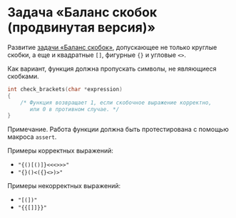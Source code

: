 # Задача «Баланс скобок (продвинутая версия)»

Развитие <a href="https://github.com/BogdanKlimov11/NSU/tree/main/Fundamentals_of_Software_Design/1_Basic_skills/Баланс скобок">задачи «Баланс скобок»<a/>, допускающее не только круглые скобки, а еще и квадратные `[]`, фигурные `{}` и угловые `<>`.

Как вариант, функция должна пропускать символы, не являющиеся скобками.

```c
int check_brackets(char *expression) 
{
    /* Функция возвращает 1, если скобочное выражение корректно, 
       или 0 в противном случае. */
}
```

Примечание. Работа функции должна быть протестирована с помощью макроса `assert`.

Примеры корректных выражений:

* `"{()[()]}<<<>>>"`
* `"{}()<({}<>)>"`

Примеры некорректных выражений:

* `"[(])"`
* `"{{[]]}}"`
